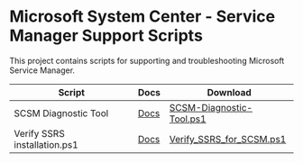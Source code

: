 # Microsoft System Center - Service Manager Support Scripts

This project contains scripts for supporting and troubleshooting Microsoft Service Manager.

| Script                               | Docs                                                   | Download                                                                                                            |
| ---------------------------------------- | ------------------------------------------------------ | ------------------------------------------------------------------------------------------------------------------- |
| SCSM Diagnostic Tool                       | [Docs](SCSM-Diagnostic-Tool)                      | [SCSM-Diagnostic-Tool.ps1](https://github.com/microsoft/CSS-SystemCenter-ServiceManager/releases/latest/download/SCSM-Diagnostic-Tool.ps1)                        |
| Verify SSRS installation.ps1 | [Docs](Verify_SSRS_for_SCSM)  | [Verify_SSRS_for_SCSM.ps1](https://github.com/microsoft/CSS-SystemCenter-ServiceManager/releases/latest/download/Verify_SSRS_for_SCSM.ps1) |


